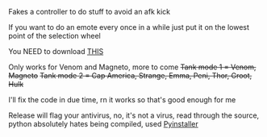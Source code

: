 Fakes a controller to do stuff to avoid an afk kick

If you want to do an emote every once in a while just put it on the lowest point of the selection wheel

You NEED to download [THIS](https://vigembusdriver.com/download/) 

Only works for Venom and Magneto, more to come
~~Tank mode 1 = Venom, Magneto~~
~~Tank mode 2 = Cap America, Strange, Emma, Peni, Thor, Groot, Hulk~~

I'll fix the code in due time, rn it works so that's good enough for me

Release will flag your antivirus, no, it's not a virus, read through the source, python absolutely hates being compiled, used [Pyinstaller](https://pypi.org/project/pyinstaller/)

